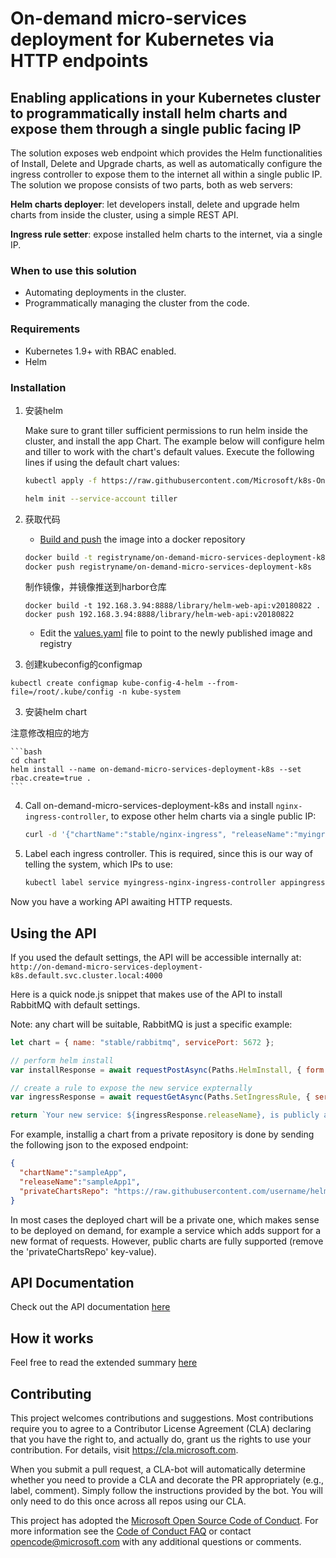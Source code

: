 
# On-demand micro-services deployment for Kubernetes via HTTP endpoints

## Enabling applications in your Kubernetes cluster to programmatically install helm charts and expose them through a single public facing IP

The solution exposes web endpoint which provides the Helm functionalities of Install, Delete and Upgrade charts, as well as automatically configure the ingress controller to expose them to the internet all within a single public IP.
The solution we propose consists of two parts, both as web servers:

**Helm charts deployer**: let developers install, delete and upgrade helm charts from inside the cluster, using a simple REST API.

**Ingress rule setter**: expose installed helm charts to the internet, via a single IP.

### When to use this solution

* Automating deployments in the cluster.
* Programmatically managing the cluster from the code.

### Requirements

* Kubernetes 1.9+ with RBAC enabled.
* Helm

### Installation

1. 安装helm

    Make sure to grant tiller sufficient permissions to run helm inside the cluster, and install the app Chart.
    The example below will configure helm and tiller to work with the chart's default values. Execute the following lines if using the default chart values:
    ```bash
    kubectl apply -f https://raw.githubusercontent.com/Microsoft/k8s-On-demand-micro-services-deployment/master/rbac-example/tiller.yaml

    helm init --service-account tiller
    ```
2. 获取代码
    * [Build and push](https://docs.docker.com/docker-cloud/builds/push-images/) the image into a docker repository

    ```bash
    docker build -t registryname/on-demand-micro-services-deployment-k8s .
    docker push registryname/on-demand-micro-services-deployment-k8s
    ```

    制作镜像，并镜像推送到harbor仓库
    ```
    docker build -t 192.168.3.94:8888/library/helm-web-api:v20180822 .
    docker push 192.168.3.94:8888/library/helm-web-api:v20180822
    ```

    * Edit the [values.yaml](./chart/on-demand-micro-services-deployment-k8s/values.yaml) file to point to the newly published image and registry


3. 创建kubeconfig的configmap

```
kubectl create configmap kube-config-4-helm --from-file=/root/.kube/config -n kube-system
```

3. 安装helm chart

注意修改相应的地方

    ```bash
    cd chart
    helm install --name on-demand-micro-services-deployment-k8s --set rbac.create=true .
    ```

4. Call on-demand-micro-services-deployment-k8s and install `nginx-ingress-controller`, to expose other helm charts via a single public IP:

    ```bash
    curl -d '{"chartName":"stable/nginx-ingress", "releaseName":"myingress"}' -H "Content-Type: application/json" -X POST http://<on-demand-micro-services-deployment-k8s-ip>:4000/install
    ```

5. Label each ingress controller. This is required, since this is our way of telling the system, which IPs to use:

    ```bash
    kubectl label service myingress-nginx-ingress-controller appingress=ingress
    ```

Now you have a working API awaiting HTTP requests.

## Using the API

If you used the default settings, the API will be accessible internally at: `http://on-demand-micro-services-deployment-k8s.default.svc.cluster.local:4000`

Here is a quick node.js snippet that makes use of the API to install RabbitMQ with default settings.

Note: any chart will be suitable, RabbitMQ is just a specific example:

```js
let chart = { name: "stable/rabbitmq", servicePort: 5672 };

// perform helm install
var installResponse = await requestPostAsync(Paths.HelmInstall, { form: { chartName: "" } });

// create a rule to expose the new service expternally
var ingressResponse = await requestGetAsync(Paths.SetIngressRule, { serviceName: installResponse.serviceName, servicePort: chart.servicePort });

return `Your new service: ${ingressResponse.releaseName}, is publicly accessible on ${ingressResponse.ip}:${ingressResponse.port}`;
```

For example, installig a chart from a private repository is done by sending the following json to the exposed endpoint:

```json
{
  "chartName":"sampleApp",
  "releaseName":"sampleApp1",
  "privateChartsRepo": "https://raw.githubusercontent.com/username/helm_repo/master/index.yaml"
}
```

In most cases the deployed chart will be a private one, which makes sense to be deployed on demand, for example a service which adds support for a new format of requests. However, public charts are fully supported (remove the 'privateChartsRepo' key-value).

## API Documentation

Check out the API documentation [here](./docs/api.md)

## How it works

Feel free to read the extended summary [here](./docs/deepdive.md)

## Contributing

This project welcomes contributions and suggestions.  Most contributions require you to agree to a
Contributor License Agreement (CLA) declaring that you have the right to, and actually do, grant us
the rights to use your contribution. For details, visit https://cla.microsoft.com.

When you submit a pull request, a CLA-bot will automatically determine whether you need to provide
a CLA and decorate the PR appropriately (e.g., label, comment). Simply follow the instructions
provided by the bot. You will only need to do this once across all repos using our CLA.

This project has adopted the [Microsoft Open Source Code of Conduct](https://opensource.microsoft.com/codeofconduct/).
For more information see the [Code of Conduct FAQ](https://opensource.microsoft.com/codeofconduct/faq/) or
contact [opencode@microsoft.com](mailto:opencode@microsoft.com) with any additional questions or comments.
